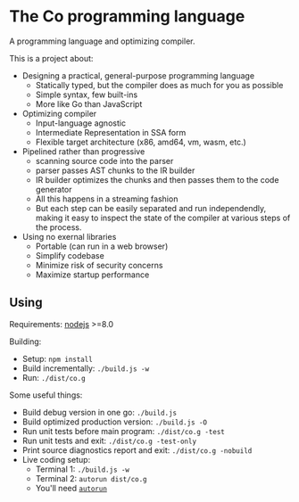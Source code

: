 # The Co programming language

A programming language and optimizing compiler.

This is a project about:

- Designing a practical, general-purpose programming language
  - Statically typed, but the compiler does as much for you as possible
  - Simple syntax, few built-ins
  - More like Go than JavaScript
- Optimizing compiler
  - Input-language agnostic
  - Intermediate Representation in SSA form
  - Flexible target architecture (x86, amd64, vm, wasm, etc.)
- Pipelined rather than progressive
  - scanning source code into the parser
  - parser passes AST chunks to the IR builder
  - IR builder optimizes the chunks and then passes them to the code generator
  - All this happens in a streaming fashion
  - But each step can be easily separated and run independendly, making
    it easy to inspect the state of the compiler at various steps of the
    process.
- Using no exernal libraries
  - Portable (can run in a web browser)
  - Simplify codebase
  - Minimize risk of security concerns
  - Maximize startup performance


## Using

Requirements: [nodejs](https://nodejs.org/) >=8.0

Building:
- Setup: `npm install`
- Build incrementally: `./build.js -w`
- Run: `./dist/co.g`

Some useful things:
- Build debug version in one go: `./build.js`
- Build optimized production version: `./build.js -O`
- Run unit tests before main program: `./dist/co.g -test`
- Run unit tests and exit: `./dist/co.g -test-only`
- Print source diagnostics report and exit: `./dist/co.g -nobuild`
- Live coding setup:
  - Terminal 1: `./build.js -w`
  - Terminal 2: `autorun dist/co.g`
  - You'll need [`autorun`](https://github.com/rsms/autorun)
